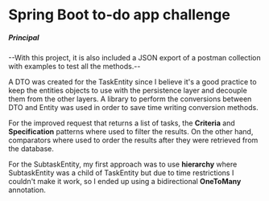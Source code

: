 # Spring Boot to-do app challenge


##### Principal
--With this project, it is also included a JSON export of a postman collection with examples to test all the methods.--

A DTO was created for the TaskEntity since I believe it's a good practice to keep the entities objects to use with
the persistence layer and decouple them from the other layers.
A library to perform the conversions between DTO and Entity was used in order to save time writing conversion
methods.

For the improved request that returns a list of tasks, the **Criteria** and **Specification** patterns where used
to filter the results. On the other hand, comparators where used to order the results after they were
retrieved from the database.

For the SubtaskEntity, my first approach was to use **hierarchy** where SubtaskEntity was a child of TaskEntity
but due to time restrictions I couldn't make it work, so I ended up using a bidirectional **OneToMany** annotation.

